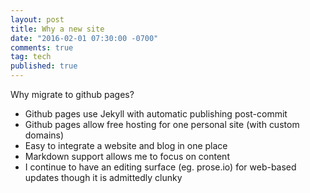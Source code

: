 ```yaml
---
layout: post
title: Why a new site
date: "2016-02-01 07:30:00 -0700"
comments: true
tag: tech
published: true
---
```




Why migrate to github pages? 

* Github pages use Jekyll with automatic publishing post-commit
* Github pages allow free hosting for one personal site (with custom domains)
* Easy to integrate a website and blog in one place
* Markdown support allows me to focus on content 
* I continue to have an editing surface (eg. prose.io) for web-based updates
  though it is admittedly clunky
  